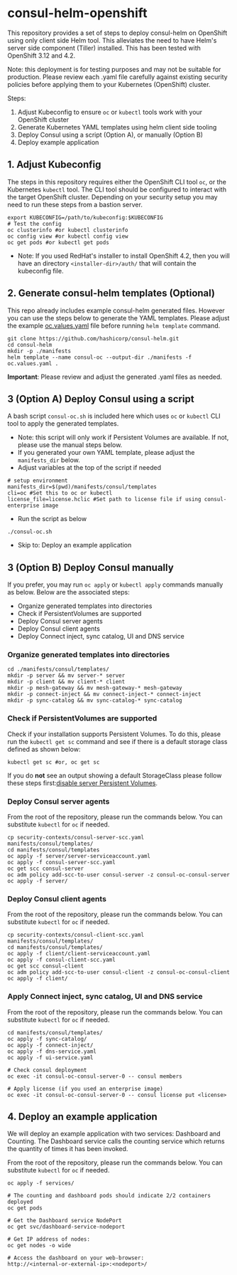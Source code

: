 # consul-helm-openshift
This repository provides a set of steps to deploy consul-helm on OpenShift using only client side Helm tool. This alleviates the need to have Helm's server side component (Tiller) installed. This has been tested with OpenShift 3.12 and 4.2. 

Note: this deployment is for testing purposes and may not be suitable for production. Please review each .yaml file carefully against existing security policies before applying them to your Kubernetes (OpenShift) cluster.

Steps:
1. Adjust Kubeconfig to ensure `oc` or `kubectl` tools work with your OpenShift cluster
1. Generate Kubernetes YAML templates using helm client side tooling
1. Deploy Consul using a script (Option A), or manually (Option B)
1. Deploy example application

## 1. Adjust Kubeconfig
The steps in this repository requires either the OpenShift CLI tool `oc`, or the Kubernetes `kubectl` tool. The CLI tool should be configured to interact with the target OpenShift cluster. Depending on your security setup you may need to run these steps from a bastion server. 
```
export KUBECONFIG=/path/to/kubeconfig:$KUBECONFIG
# Test the config
oc clusterinfo #or kubectl clusterinfo
oc config view #or kubectl config view
oc get pods #or kubectl get pods
```
- Note: If you used RedHat's installer to install OpenShift 4.2, then you will have an directory `<installer-dir>/auth/` that will contain the kubeconfig file. 

## 2. Generate consul-helm templates (Optional)
This repo already includes example consul-helm generated files. However you can use the steps below to generate the YAML templates. Please adjust the example [oc.values.yaml](oc.values.yaml) file before running `helm template` command.
```
git clone https://github.com/hashicorp/consul-helm.git
cd consul-helm
mkdir -p ./manifests
helm template --name consul-oc --output-dir ./manifests -f oc.values.yaml .
```

**Important**: Please review and adjust the generated .yaml files as needed.

## 3 (Option A) Deploy Consul using a script
A bash script `consul-oc.sh` is included here which uses `oc` or `kubectl` CLI tool to apply the generated templates. 
- Note: this script will only work if Persistent Volumes are available. If not, please use the manual steps below.
- If you generated your own YAML template, please adjust the `manifests_dir` below.
- Adjust variables at the top of the script if needed
```
# setup environment
manifests_dir=$(pwd)/manifests/consul/templates
cli=oc #Set this to oc or kubectl
license_file=license.hclic #Set path to license file if using consul-enterprise image
```
- Run the script as below
```
./consul-oc.sh
```
- Skip to: Deploy an example application

## 3 (Option B) Deploy Consul manually
If you prefer, you may run `oc apply` or `kubectl apply` commands manually as below. Below are the associated steps:
- Organize generated templates into directories
- Check if PersistentVolumes are supported
- Deploy Consul server agents
- Deploy Consul client agents
- Deploy Connect inject, sync catalog, UI and DNS service

### Organize generated templates into directories
```
cd ./manifests/consul/templates/
mkdir -p server && mv server-* server
mkdir -p client && mv client-* client
mkdir -p mesh-gateway && mv mesh-gateway-* mesh-gateway
mkdir -p connect-inject && mv connect-inject-* connect-inject
mkdir -p sync-catalog && mv sync-catalog-* sync-catalog
```

### Check if PersistentVolumes are supported
Check if your installation supports Persistent Volumes. To do this, please run the `kubectl get sc` command and see if there is a default storage class defined as shown below:
```
kubectl get sc #or, oc get sc
```
If you do **not** see an output showing a default StorageClass please follow these steps first:[disable server Persistent Volumes](disable_pvc.md).

### Deploy Consul server agents
From the root of the repository, please run the commands below. You can substitute `kubectl` for `oc` if needed.
```
cp security-contexts/consul-server-scc.yaml manifests/consul/templates/
cd manifests/consul/templates
oc apply -f server/server-serviceaccount.yaml
oc apply -f consul-server-scc.yaml
oc get scc consul-server
oc adm policy add-scc-to-user consul-server -z consul-oc-consul-server
oc apply -f server/
```

### Deploy Consul client agents
From the root of the repository, please run the commands below. You can substitute `kubectl` for `oc` if needed.
```
cp security-contexts/consul-client-scc.yaml manifests/consul/templates/
cd manifests/consul/templates/
oc apply -f client/client-serviceaccount.yaml
oc apply -f consul-client-scc.yaml
oc get scc consul-client
oc adm policy add-scc-to-user consul-client -z consul-oc-consul-client
oc apply -f client/
```

### Apply Connect inject, sync catalog, UI and DNS service
From the root of the repository, please run the commands below. You can substitute `kubectl` for `oc` if needed.
```
cd manifests/consul/templates/
oc apply -f sync-catalog/
oc apply -f connect-inject/
oc apply -f dns-service.yaml
oc apply -f ui-service.yaml

# Check consul deployment
oc exec -it consul-oc-consul-server-0 -- consul members

# Apply license (if you used an enterprise image)
oc exec -it consul-oc-consul-server-0 -- consul license put <license>
```

## 4. Deploy an example application
We will deploy an example application with two services: Dashboard and Counting. The Dashboard service calls the counting service which returns the quantity of times it has been invoked.

From the root of the repository, please run the commands below. You can substitute `kubectl` for `oc` if needed.
```
oc apply -f services/

# The counting and dashboard pods should indicate 2/2 containers deployed
oc get pods

# Get the Dashboard service NodePort
oc get svc/dashboard-service-nodeport

# Get IP address of nodes:
oc get nodes -o wide

# Access the dashboard on your web-browser:
http://<internal-or-external-ip>:<nodeport>/
```